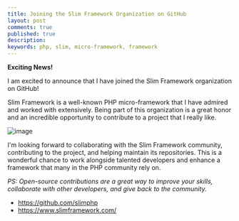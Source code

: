 ```yaml
---
title: Joining the Slim Framework Organization on GitHub
layout: post
comments: true
published: true
description: 
keywords: php, slim, micro-framework, framework
---
```


**Exciting News!**

I am excited to announce that I have joined the Slim Framework organization on GitHub! 

Slim Framework is a well-known PHP micro-framework that I have admired and worked with extensively. Being part of this organization is a great honor and an incredible opportunity to contribute to a project that I really like.


![image](https://github.com/odan/odan.github.io/assets/781074/9204a615-e210-46a2-a6d4-76eeaf769d3e)

I'm looking forward to collaborating with the Slim Framework community, contributing to the project, and helping maintain its repositories. This is a wonderful chance to work alongside talented developers and enhance a framework that many in the PHP community rely on.

*PS: Open-source contributions are a great way to improve your skills, collaborate with other developers, and give back to the community.*


* <https://github.com/slimphp>
* <https://www.slimframework.com/>
